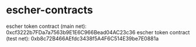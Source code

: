 # escher-contracts

escher token contract (main net): 0xcf3222b7FDa7a7563b9E1E6C966Bead04AC23c36
escher token contract (test net): 0xb8c72B466AEfdc3438f5A4F6C514E39be7E0881a
